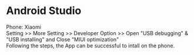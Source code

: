 # Android Studio  
Phone: Xiaomi  
Setting >> More Setting >> Developer Option >> Open "USB debugging" & "USB installing" and Close "MIUI optimization"  
Following the steps, the App can be successful to intall on the phone.  
